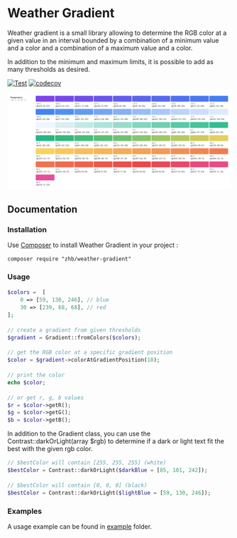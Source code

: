 Weather Gradient
==================

Weather gradient is a small library allowing to determine the RGB color at a given value in an interval bounded by 
a combination of a minimum value and a color and a combination of a maximum value and a color.

In addition to the minimum and maximum limits, it is possible to add as many thresholds as desired.

[![Test](https://github.com/ZHB/weather-gradient/actions/workflows/tests.yaml/badge.svg)](https://github.com/ZHB/weather-gradient/actions/workflows/tests.yaml) [![codecov](https://codecov.io/gh/ZHB/weather-gradient/branch/Develop/graph/badge.svg?token=TF40WVX2NL)](https://codecov.io/gh/ZHB/weather-gradient)

<p align="center">
    <img src="./doc/temperature-gradient.png" title="Weather Gradient example">
</p>

## Documentation

### Installation

Use [Composer](http://getcomposer.org/) to install Weather Gradient in your project :

```shell
composer require "zhb/weather-gradient"
```

### Usage

```php
$colors =  [
    0 => [59, 130, 246], // blue
    30 => [239, 68, 68], // red
];

// create a gradient from given thresholds
$gradient = Gradient::fromColors($colors);

// get the RGB color at a specific gradient position
$color = $gradient->colorAtGradientPosition(18);

// print the color
echo $color;

// or get r, g, b values
$r = $color->getR();
$g = $color->getG();
$b = $color->getB();
```

In addition to the Gradient class, you can use the Contrast::darkOrLight(array $rgb) to determine if a dark or light text fit the best with the given rgb color.

```php
// $bestColor will contain [255, 255, 255] (white)
$bestColor = Contrast::darkOrLight($darkBlue = [85, 101, 242]);

// $bestColor will contain [0, 0, 0] (black)
$bestColor = Contrast::darkOrLight($lightBlue = [59, 130, 246]);
```

### Examples

A usage example can be found in [example](./example) folder.

